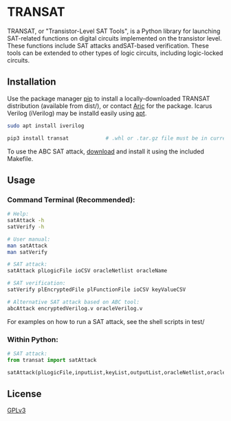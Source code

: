 # TRANSAT

TRANSAT, or "Transistor-Level SAT Tools", is a Python library for launching SAT-related functions on digital circuits implemented on the transistor level. 
These functions include SAT attacks andSAT-based verification. These tools can be extended to other types of logic circuits, including logic-locked circuits.

## Installation

Use the package manager [pip](https://pip.pypa.io/en/stable/) to install a locally-downloaded TRANSAT distribution (available from dist/), or contact 
[Aric](aric.fowler@utdallas.edu) for the package. Icarus Verilog (iVerilog) may be installd easily using [apt](https://en.wikipedia.org/wiki/APT_(software)).

```bash
sudo apt install iverilog

pip3 install transat            # .whl or .tar.gz file must be in current directory
```

To use the ABC SAT attack, [download](https://github.com/berkeley-abc/abc) and install it using the included Makefile. 

## Usage

### Command Terminal (Recommended):
```bash
# Help:
satAttack -h
satVerify -h

# User manual:
man satAttack
man satVerify

# SAT attack:
satAttack plLogicFile ioCSV oracleNetlist oracleName

# SAT verification:
satVerify plEncryptedFile plFunctionFile ioCSV keyValueCSV

# Alternative SAT attack based on ABC tool:
abcAttack encryptedVerilog.v oracleVerilog.v
```
For examples on how to run a SAT attack, see the shell scripts in test/

### Within Python:
```python
# SAT attack:
from transat import satAttack

satAttack(plLogicFile,inputList,keyList,outputList,oracleNetlist,oracleName)
```

## License

[GPLv3](https://choosealicense.com/licenses/gpl-3.0/)
